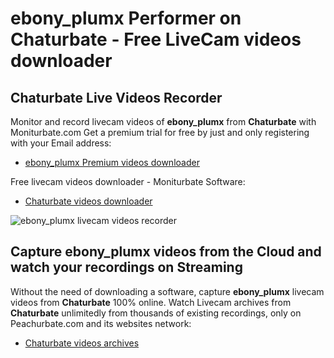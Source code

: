 # ebony_plumx Performer on Chaturbate - Free LiveCam videos downloader

## Chaturbate Live Videos Recorder

Monitor and record livecam videos of **ebony_plumx** from **Chaturbate** with Moniturbate.com
Get a premium trial for free by just and only registering with your Email address:
* [ebony_plumx Premium videos downloader](https://moniturbate.com/request-demo-licence-key.html)

Free livecam videos downloader - Moniturbate Software:
* [Chaturbate videos downloader](https://moniturbate.com/moniturbate-download-software.html)

![ebony_plumx livecam videos recorder](https://peachurnet.com/templates/moniturbate-software.png)


## Capture ebony_plumx videos from the Cloud and watch your recordings on Streaming

Without the need of downloading a software, capture **ebony_plumx** livecam videos from **Chaturbate** 100% online.
Watch Livecam archives from **Chaturbate** unlimitedly from thousands of existing recordings, only on Peachurbate.com and its websites network:
* [Chaturbate videos archives](https://peachurnet.com/)